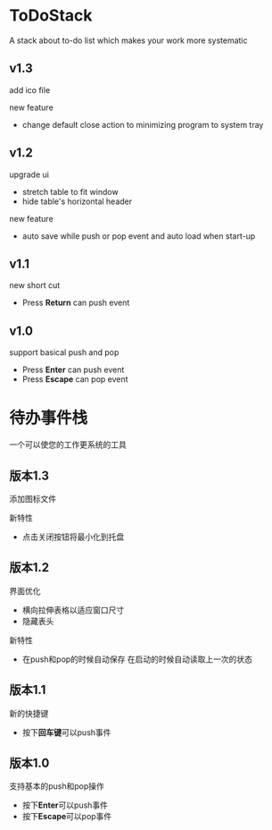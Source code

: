 # ToDoStack

A stack about to-do list which makes your work more systematic

## v1.3

add ico file

new feature

- change default close action to minimizing program to system tray

## v1.2

upgrade ui

- stretch table to fit window
- hide table's horizontal header

new feature

- auto save while push or pop event and auto load when start-up

## v1.1

new short cut

- Press **Return** can push event

## v1.0

support basical push and pop

- Press **Enter** can push event
- Press **Escape** can pop event

# 待办事件栈

一个可以使您的工作更系统的工具

## 版本1.3

添加图标文件

新特性

- 点击关闭按钮将最小化到托盘

## 版本1.2

界面优化

- 横向拉伸表格以适应窗口尺寸
- 隐藏表头

新特性

- 在push和pop的时候自动保存 在启动的时候自动读取上一次的状态

## 版本1.1

新的快捷键

- 按下**回车键**可以push事件

## 版本1.0

支持基本的push和pop操作

- 按下**Enter**可以push事件
- 按下**Escape**可以pop事件